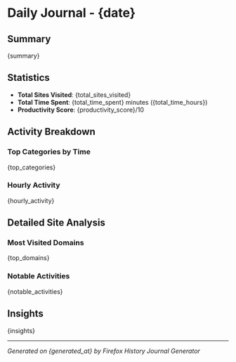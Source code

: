 # Daily Journal - {date}

## Summary
{summary}

## Statistics
- **Total Sites Visited**: {total_sites_visited}
- **Total Time Spent**: {total_time_spent} minutes ({total_time_hours})
- **Productivity Score**: {productivity_score}/10

## Activity Breakdown

### Top Categories by Time
{top_categories}

### Hourly Activity
{hourly_activity}

## Detailed Site Analysis

### Most Visited Domains
{top_domains}

### Notable Activities
{notable_activities}

## Insights
{insights}

---
*Generated on {generated_at} by Firefox History Journal Generator*